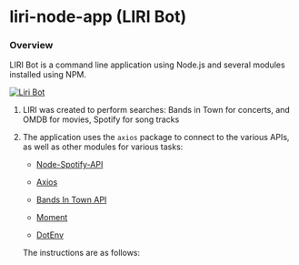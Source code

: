 # liri-node-app (LIRI Bot)

### Overview

LIRI Bot is a command line application using Node.js and several modules installed using NPM.

[![Liri Bot](http://img.youtube.com/vi/k4QeRQAnSho/0.jpg)](https://www.youtube.com/watch?v=k4QeRQAnSho)

1. LIRI was created to perform searches: Bands in Town for concerts, and OMDB for movies, Spotify for song tracks

2. The application uses the `axios` package to connect to the various APIs, as well as other modules for various tasks:

   * [Node-Spotify-API](https://www.npmjs.com/package/node-spotify-api)

   * [Axios](https://www.npmjs.com/package/axios)

   * [Bands In Town API](http://www.artists.bandsintown.com/bandsintown-api)

   * [Moment](https://www.npmjs.com/package/moment)

   * [DotEnv](https://www.npmjs.com/package/dotenv)
   
   The instructions are as follows:
  
